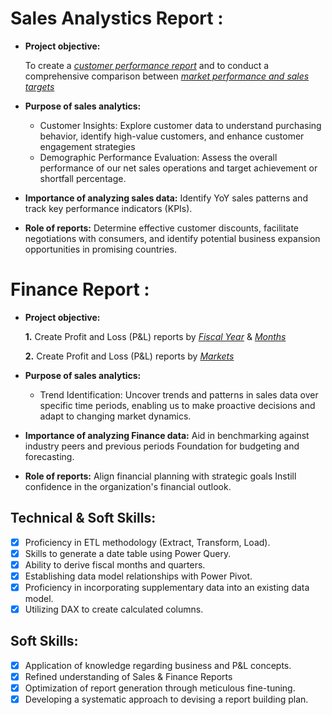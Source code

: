 # Sales Analystics Report :



- **Project objective:** 

    To create a _[customer performance report](https://github.com/KirandeepMarala/Excel-Sales_Analysis/blob/main/Customer%20Performance%20Report.pdf)_ and to conduct a comprehensive comparison between _[market performance and sales targets](https://github.com/KirandeepMarala/Excel-Sales_Analysis/blob/main/Customer%20Performance%20Report.pdf)_ 

- **Purpose of sales analytics:**
   + Customer Insights: Explore customer data to understand purchasing behavior, identify high-value customers, and enhance customer engagement strategies
   + Demographic Performance Evaluation: Assess the overall performance of our net sales operations and target achievement or shortfall percentage.

- **Importance of analyzing sales data:** Identify YoY sales patterns and track key performance indicators (KPIs).

- **Role of reports:** Determine effective customer discounts, facilitate negotiations with consumers, and identify potential business expansion opportunities in promising countries.


# Finance Report :

- **Project objective:** 

    **1.** Create Profit and Loss (P&L) reports by _[Fiscal Year](https://github.com/KirandeepMarala/Excel-Sales_Analysis/blob/main/P%26L%20Statement%20by%20Fiscal%20Year.pdf)_ & _[Months](https://github.com/KirandeepMarala/Excel-Sales_Analysis/blob/main/P%26L%20Statement%20by%20Months.pdf)_ 

   **2.** Create Profit and Loss (P&L) reports by _[Markets](https://github.com/KirandeepMarala/Excel-Sales_Analysis/blob/main/P%26L%20Statement%20by%20Markets.pdf)_

- **Purpose of sales analytics:**
   + Trend Identification: Uncover trends and patterns in sales data over specific time periods, enabling us to make proactive decisions and adapt to changing market dynamics.
- **Importance of analyzing Finance data:** Aid in benchmarking against industry peers and previous periods Foundation for budgeting and forecasting.

- **Role of reports:** Align financial planning with strategic goals Instill confidence in the organization's financial outlook.




## Technical & Soft Skills:
- [x]	Proficiency in ETL methodology (Extract, Transform, Load).
- [x]	Skills to generate a date table using Power Query.
- [x]	Ability to derive fiscal months and quarters.
- [x]	Establishing data model relationships with Power Pivot.
- [x]	Proficiency in incorporating supplementary data into an existing data model.
- [x]	Utilizing DAX to create calculated columns.

## Soft Skills:
- [x] Application of knowledge regarding business and P&L concepts.
- [x]	Refined understanding of Sales & Finance Reports
- [x]	Optimization of report generation through meticulous fine-tuning.
- [x]	Developing a systematic approach to devising a report building plan.
